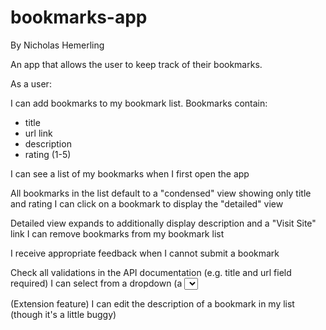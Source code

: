 # bookmarks-app
By Nicholas Hemerling

An app that allows the user to keep track of their bookmarks.

As a user: 

I can add bookmarks to my bookmark list. Bookmarks contain:

- title
- url link
- description
- rating (1-5)

I can see a list of my bookmarks when I first open the app

All bookmarks in the list default to a "condensed" view showing only title and rating
I can click on a bookmark to display the "detailed" view

Detailed view expands to additionally display description and a "Visit Site" link
I can remove bookmarks from my bookmark list

I receive appropriate feedback when I cannot submit a bookmark

Check all validations in the API documentation (e.g. title and url field required)
I can select from a dropdown (a <select> element) a "minimum rating" to filter the list by all bookmarks rated at or above the chosen selection

(Extension feature) I can edit the description of a bookmark in my list (though it's a little buggy)
